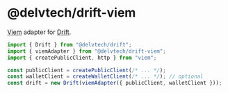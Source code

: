 # @delvtech/drift-viem

[Viem](https://viem.sh) adapter for [Drift](https://github.com/delvtech/drift).

```ts
import { Drift } from "@delvtech/drift";
import { viemAdapter } from "@delvtech/drift-viem";
import { createPublicClient, http } from "viem";

const publicClient = createPublicClient(/* ... */);
const walletClient = createWalletClient(/* ... */); // optional
const drift = new Drift(viemAdapter({ publicClient, walletClient }));
```
